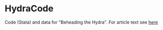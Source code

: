 # HydraCode
Code (Stata) and data for "Beheading the Hydra".
For article text see [here](http://www.tandfonline.com/doi/full/10.1080/09546553.2016.1167688#.V3ayeZMrJZ0)
